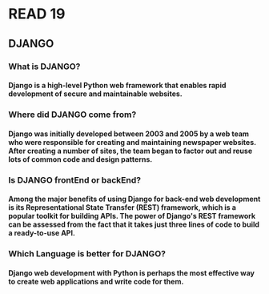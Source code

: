 # READ 19

## DJANGO

### What is DJANGO?

#### Django is a high-level Python web framework that enables rapid development of secure and maintainable websites.

### Where did DJANGO come from?

#### Django was initially developed between 2003 and 2005 by a web team who were responsible for creating and maintaining newspaper websites. After creating a number of sites, the team began to factor out and reuse lots of common code and design patterns.

### Is DJANGO frontEnd or backEnd?

#### Among the major benefits of using Django for back-end web development is its Representational State Transfer (REST) framework, which is a popular toolkit for building APIs. The power of Django's REST framework can be assessed from the fact that it takes just three lines of code to build a ready-to-use API.

### Which Language is better for DJANGO?

#### Django web development with Python is perhaps the most effective way to create web applications and write code for them.

